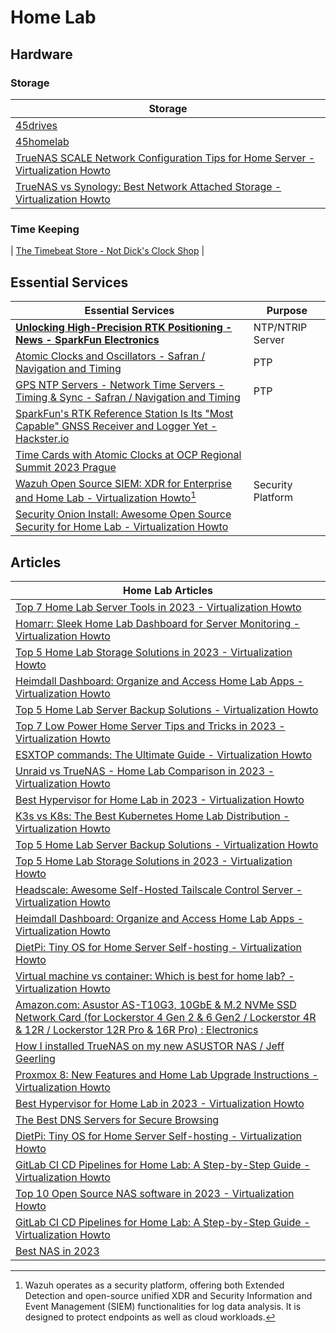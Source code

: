 # Home Lab

## Hardware 

### Storage 

| Storage |
|---|
| [45drives](https://www.45drives.com/ ) |
| [45homelab](https://45homelab.com/ ) |
| [TrueNAS SCALE Network Configuration Tips for Home Server - Virtualization Howto](https://www.virtualizationhowto.com/truenas-scale-network-configuration-tips-for-home-server/ ) |
| [TrueNAS vs Synology: Best Network Attached Storage - Virtualization Howto](https://www.virtualizationhowto.com/truenas-vs-synology-best-network-attached-storage/ ) |

### Time Keeping 

| [The Timebeat Store - Not Dick's Clock Shop](https://store.timebeat.app/ ) |

## Essential Services

| Essential Services | Purpose |
|---|---|
| **[Unlocking High-Precision RTK Positioning - News - SparkFun Electronics](https://www.sparkfun.com/news/7401?_hsmi=264570328&_hsenc=p2ANqtz-8mYIMo-lyv0BAtJ14bPLj3KM60o_HLHbWEZhXF64wzJNd_GCy1LNde85sFDGAJWSWVg0qV7ZQ_o-tRI9-ZTcznsNjOQ7RGcXejfYVnLAN8t1dX3lg& )** | NTP/NTRIP Server | 
| [Atomic Clocks and Oscillators - Safran / Navigation and Timing](https://safran-navigation-timing.com/solution/atomic-clocks-and-oscillators/ ) | PTP |
| [GPS NTP Servers - Network Time Servers - Timing & Sync - Safran / Navigation and Timing](https://safran-navigation-timing.com/solution/timing-and-synchronization/ ) | PTP 
| [SparkFun's RTK Reference Station Is Its "Most Capable" GNSS Receiver and Logger Yet - Hackster.io](https://www.hackster.io/news/sparkfun-s-rtk-reference-station-is-its-most-capable-gnss-receiver-and-logger-yet-057c07287fa9 ) |
| [Time Cards with Atomic Clocks at OCP Regional Summit 2023 Prague](https://www.servethehome.com/time-cards-with-atomic-clocks-at-ocp-regional-summit-2023-prague-meta-safran-orolia-intel-amd-xilinx-microchip/ ) |
| [Wazuh Open Source SIEM: XDR for Enterprise and Home Lab - Virtualization Howto](https://www.virtualizationhowto.com/2023/10/wazuh-open-source-siem-xdr-for-enterprise-and-home-lab/ )[^11]  | Security Platform |
| [Security Onion Install: Awesome Open Source Security for Home Lab - Virtualization Howto](https://www.virtualizationhowto.com/2023/10/security-onion-install-awesome-open-source-security-for-home-lab/ ) |

[^11]: Wazuh operates as a security platform, offering both Extended Detection and open-source unified XDR and Security Information and Event Management (SIEM) functionalities for log data analysis. It is designed to protect endpoints as well as cloud workloads.

## Articles

| Home Lab Articles |
|----|
|[Top 7 Home Lab Server Tools in 2023 - Virtualization Howto](https://www.virtualizationhowto.com/2023/05/top-7-home-lab-server-tools-in-2023/ ) |
| [Homarr: Sleek Home Lab Dashboard for Server Monitoring - Virtualization Howto](https://www.virtualizationhowto.com/2023/06/homarr-sleek-home-lab-dashboard-for-server-monitoring/ ) |
| [Top 5 Home Lab Storage Solutions in 2023 - Virtualization Howto](https://www.virtualizationhowto.com/2023/07/top-5-home-lab-storage-solutions-in-2023/ ) |
| [Heimdall Dashboard: Organize and Access Home Lab Apps - Virtualization Howto](https://www.virtualizationhowto.com/2023/04/heimdall-dashboard-organize-and-access-home-lab-apps/ ) |
| [Top 5 Home Lab Server Backup Solutions - Virtualization Howto](https://www.virtualizationhowto.com/2023/06/top-5-home-lab-server-backup-solutions/ ) |
| [Top 7 Low Power Home Server Tips and Tricks in 2023 - Virtualization Howto](https://www.virtualizationhowto.com/2023/06/top-7-low-power-home-server-tips-and-tricks-in-2023/ ) |
| [ESXTOP commands: The Ultimate Guide - Virtualization Howto](https://www.virtualizationhowto.com/2023/07/esxtop-commands-the-ultimate-guide/ ) |
| [Unraid vs TrueNAS - Home Lab Comparison in 2023 - Virtualization Howto](https://www.virtualizationhowto.com/2023/05/unraid-vs-truenas-home-lab-comparison-in-2023/ ) |
|[Best Hypervisor for Home Lab in 2023 - Virtualization Howto](https://www.virtualizationhowto.com/2023/06/best-hypervisor-for-home-lab-in-2023/ )|
| [K3s vs K8s: The Best Kubernetes Home Lab Distribution - Virtualization Howto](https://www.virtualizationhowto.com/2023/07/k3s-vs-k8s-the-best-kubernetes-home-lab-distribution/ ) |
| [Top 5 Home Lab Server Backup Solutions - Virtualization Howto](https://www.virtualizationhowto.com/2023/06/top-5-home-lab-server-backup-solutions/ ) |
| [Top 5 Home Lab Storage Solutions in 2023 - Virtualization Howto](https://www.virtualizationhowto.com/2023/07/top-5-home-lab-storage-solutions-in-2023/ ) |
|[Headscale: Awesome Self-Hosted Tailscale Control Server - Virtualization Howto](https://www.virtualizationhowto.com/2023/05/headscale-awesome-self-hosted-tailscale-control-server/ )|
|[Heimdall Dashboard: Organize and Access Home Lab Apps - Virtualization Howto](https://www.virtualizationhowto.com/2023/04/heimdall-dashboard-organize-and-access-home-lab-apps/ )|
| [DietPi: Tiny OS for Home Server Self-hosting - Virtualization Howto](https://www.virtualizationhowto.com/2023/09/dietpi-tiny-os-for-home-server-self-hosting/ ) |
| [Virtual machine vs container: Which is best for home lab? - Virtualization Howto](https://www.virtualizationhowto.com/2023/07/virtual-machine-vs-container-which-is-best-for-home-lab/ ) |
| [Amazon.com: Asustor AS-T10G3, 10GbE & M.2 NVMe SSD Network Card (for Lockerstor 4 Gen 2 & 6 Gen2 / Lockerstor 4R & 12R / Lockerstor 12R Pro & 16R Pro) : Electronics](https://www.amazon.com/Asustor-AS-T10G3-10GbE-Network-Lockerstor/dp/B0BTLG7ZFP?keywords=asustor+as-T10g3&qid=1688770801&sr=8-1&ufe=app_do:amzn1.fos.18630bbb-fcbb-42f8-9767-857e17e03685&linkCode=sl1&tag=mmjjg-20&linkId=4d383554d4c9d90fd004cebab32f9297&language=en_US& ) |
| [How I installed TrueNAS on my new ASUSTOR NAS / Jeff Geerling](https://www.jeffgeerling.com/blog/2023/how-i-installed-truenas-on-my-new-asustor-nas ) |
| [Proxmox 8: New Features and Home Lab Upgrade Instructions - Virtualization Howto](https://www.virtualizationhowto.com/2023/06/proxmox-8-new-features-and-home-lab-upgrade-instructions/ ) |
|[Best Hypervisor for Home Lab in 2023 - Virtualization Howto](https://www.virtualizationhowto.com/2023/06/best-hypervisor-for-home-lab-in-2023/ )|
|[The Best DNS Servers for Secure Browsing](https://www.howtogeek.com/874773/the-best-dns-servers-for-secure-browsing/ ) |
| [DietPi: Tiny OS for Home Server Self-hosting - Virtualization Howto](https://www.virtualizationhowto.com/2023/09/dietpi-tiny-os-for-home-server-self-hosting/ ) |
| [GitLab CI CD Pipelines for Home Lab: A Step-by-Step Guide - Virtualization Howto](https://www.virtualizationhowto.com/2023/10/gitlab-ci-cd-pipelines-for-home-lab-a-step-by-step-guide/ ) |
| [Top 10 Open Source NAS software in 2023 - Virtualization Howto](https://www.virtualizationhowto.com/2023/10/top-10-open-source-nas-software-in-2023/ )  |
| [GitLab CI CD Pipelines for Home Lab: A Step-by-Step Guide - Virtualization Howto](https://www.virtualizationhowto.com/2023/10/gitlab-ci-cd-pipelines-for-home-lab-a-step-by-step-guide/ ) |
| [Best NAS in 2023](https://www.xda-developers.com/best-nas/ ) |
